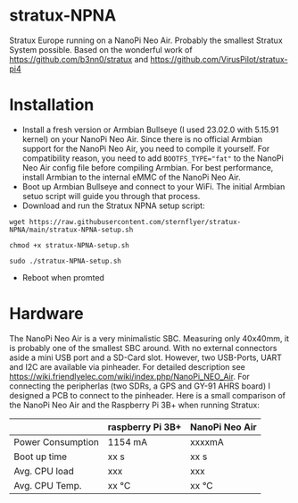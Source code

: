 # stratux-NPNA
Stratux Europe running on a NanoPi Neo Air. Probably the smallest Stratux System possible. 
Based on the wonderful work of https://github.com/b3nn0/stratux and https://github.com/VirusPilot/stratux-pi4

# Installation
- Install a fresh version or Armbian Bullseye (I used 23.02.0 with 5.15.91 kernel) on your NanoPi Neo Air. Since there is no official Armbian support for the NanoPi Neo Air, you need to compile it yourself. For compatibility reason, you need to add ```BOOTFS_TYPE="fat"``` to the NanoPi Neo Air config file before compiling Armbian.
For best performance, install Armbian to the internal eMMC of the NanoPi Neo Air.
- Boot up Armbian Bullseye and connect to your WiFi. The initial Armbian setuo script will guide you through that process.
- Download and run the Stratux NPNA setup script:

```wget https://raw.githubusercontent.com/sternflyer/stratux-NPNA/main/stratux-NPNA-setup.sh```

```chmod +x stratux-NPNA-setup.sh```

```sudo ./stratux-NPNA-setup.sh```

- Reboot when promted 

# Hardware
The NanoPi Neo Air is a very minimalistic SBC. Measuring only 40x40mm, it is probably one of the smallest SBC around. With no external connectors aside a mini USB port and a SD-Card slot. 
However, two USB-Ports, UART and I2C are available via pinheader. For detailed description see https://wiki.friendlyelec.com/wiki/index.php/NanoPi_NEO_Air.
For connecting the peripherlas (two SDRs, a GPS and GY-91 AHRS board) I designed a PCB to connect to the pinheader.
Here is a small comparison of the NanoPi Neo Air and the Raspberry Pi 3B+ when running Stratux:

|     | raspberry Pi 3B+ | NanoPi Neo Air |
|-----|---------|----------------|
Power Consumption | 1154 mA | xxxxmA|
Boot up time | xx s | xx s |
Avg. CPU load | xxx | xxx |
Avg. CPU Temp. | xx °C | xx °C |
